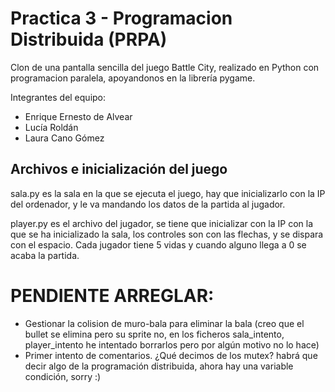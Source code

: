 # Practica 3 - Programacion Distribuida (PRPA)

Clon de una pantalla sencilla del juego Battle City, realizado en Python con programacion paralela, apoyandonos en la librería pygame.

Integrantes del equipo:
- Enrique Ernesto de Alvear
- Lucía Roldán
- Laura Cano Gómez

## Archivos e inicialización del juego 
sala.py es la sala en la que se ejecuta el juego, hay que inicializarlo con la IP del
ordenador, y le va mandando los datos de la partida al jugador.

player.py es el archivo del jugador, se tiene que inicializar con la IP con la que 
se ha inicializado la sala, los controles son con las flechas, y se dispara con el espacio. Cada
jugador tiene 5 vidas y cuando alguno llega a 0 se acaba la partida.

# PENDIENTE ARREGLAR:




- Gestionar la colision de muro-bala para eliminar la bala (creo que el bullet se elimina pero su sprite no, en los ficheros sala_intento, player_intento he intentado borrarlos pero por algún motivo no lo hace) 
- Primer intento de comentarios. ¿Qué decimos de los mutex? habrá que decir algo de la programación distribuida, ahora hay una variable condición, sorry :)



